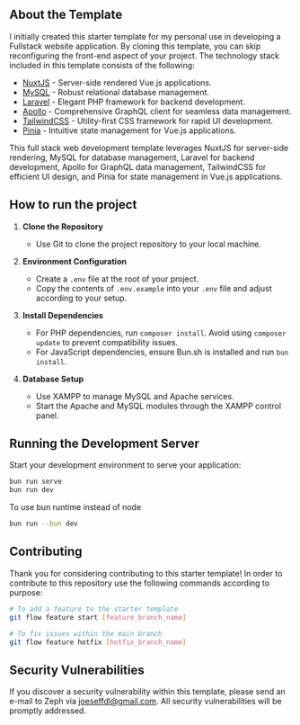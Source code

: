 ## About the Template

I initially created this starter template for my personal use in developing a Fullstack website application. By cloning this template, you can skip reconfiguring the front-end aspect of your project. The technology stack included in this template consists of the following:


- [NuxtJS](https://nuxt.com/docs/getting-started/introduction) - Server-side rendered Vue.js applications.
- [MySQL](https://dev.mysql.com/doc/) - Robust relational database management.
- [Laravel](https://laravel.com/docs/master/installation) - Elegant PHP framework for backend development.
- [Apollo](https://apollo.nuxtjs.org/getting-started/quick-start) - Comprehensive GraphQL client for seamless data management.
- [TailwindCSS](https://tailwindcss.com/docs/installation) - Utility-first CSS framework for rapid UI development.
- [Pinia](https://pinia.vuejs.org/getting-started.html) - Intuitive state management for Vue.js applications.

This full stack web development template leverages NuxtJS for server-side rendering, MySQL for database management, Laravel for backend development, Apollo for GraphQL data management, TailwindCSS for efficient UI design, and Pinia for state management in Vue.js applications.

## How to run the project

1. **Clone the Repository**

    - Use Git to clone the project repository to your local machine.

2. **Environment Configuration**

    - Create a `.env` file at the root of your project.
    - Copy the contents of `.env.example` into your `.env` file and adjust according to your setup.

3. **Install Dependencies**

    - For PHP dependencies, run `composer install`. Avoid using `composer update` to prevent compatibility issues.
    - For JavaScript dependencies, ensure Bun.sh is installed and run `bun install`.

4. **Database Setup**

    - Use XAMPP to manage MySQL and Apache services.
    - Start the Apache and MySQL modules through the XAMPP control panel.

## Running the Development Server

Start your development environment to serve your application:

```bash
bun run serve
bun run dev
```

To use bun runtime instead of node

```bash
bun run --bun dev
```

## Contributing

Thank you for considering contributing to this starter template! In order to contribute to this repository use the following commands according to purpose:

```bash
# To add a feature to the starter template
git flow feature start [feature_branch_name]

# To fix issues within the main branch
git flow feature hotfix [hotfix_branch_name]
```

## Security Vulnerabilities

If you discover a security vulnerability within this template, please send an e-mail to Zeph via [joeseffdl@gmail.com](mailto:joeseffdl@gmail.com). All security vulnerabilities will be promptly addressed.
